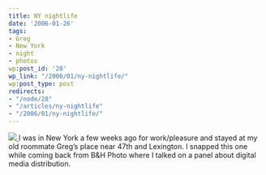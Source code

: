 ```yaml
---
title: NY nightlife
date: '2006-01-26'
tags:
- Greg
- New York
- night
- photos
wp:post_id: '28'
wp_link: "/2006/01/ny-nightlife/"
wp:post_type: post
redirects:
- "/node/28"
- "/articles/ny-nightlife"
- "/2006/01/ny-nightlife/"
---
```


[ ![](http://static.flickr.com/35/91590114_6bdb10871a_m.jpg) ](http://www.flickr.com/photos/atomicworkshop/91590114/)
I was in New York a few weeks ago for work/pleasure and stayed at my old roommate Greg’s place near 47th and Lexington. I snapped this one while coming back from B&H Photo where I talked on a panel about digital media distribution.

